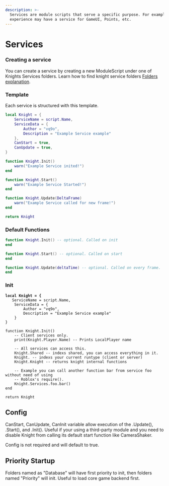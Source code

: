 ```yaml
---
description: >-
  Services are module scripts that serve a specific purpose. For example a
  experience may have a service for GameUI, Points, etc.
---
```


# Services

### Creating a service <a href="#creating-a-service" id="creating-a-service"></a>

You can create a service by creating a new ModuleScript under one of Knights Services folders. Learn how to find knight service folders [Folders explanation](https://app.gitbook.com/s/ZVYkqtpa3etiCJsYeGLR/\~/changes/YBDQiMUocThlJ09JRJ9Z/knight/folders-explanation).

### Template <a href="#template" id="template"></a>

Each service is structured with this template.

```lua
local Knight = {
	ServiceName = script.Name,
	ServiceData = {
		Author = "vq9o",
		Description = "Example Service example"
	},
	CanStart = true,
	CanUpdate = true,
}

function Knight.Init()
	warn("Example Service inited!")
end

function Knight.Start()
	warn("Example Service Started!")
end

function Knight.Update(DeltaFrame)
	warn("Example Service called for new frame!")
end

return Knight
```

### Default Functions <a href="#default-functions" id="default-functions"></a>

```lua
function Knight.Init() -- optional. Called on init
end
```

```lua
function Knight.Start() -- optional. Called on start
end
```

```lua
function Knight.Update(deltaTime) -- optional. Called on every frame.
end
```

### Init <a href="#init" id="init"></a>

<pre class="language-lua"><code class="lang-lua"><strong>local Knight = {
</strong>	ServiceName = script.Name,
	ServiceData = {
		Author = "vq9o",
		Description = "Example Service example"
	}
}

function Knight.Init()
	-- Client services only.
	print(Knight.Player.Name) -- Prints LocalPlayer name
	
	-- All services can access this.
	Knight.Shared -- indexs shared, you can access everything in it.
	Knight. -- indexs your current runtype (client or server)
	Knight.Knight -- returns knight internal functions
	
	-- Example you can call another function bar from service foo without need of using
	-- Roblox's require().
	Knight.Services.foo.bar()
end

return Knight
</code></pre>

## Config

CanStart, CanUpdate, CanInit variable allow execution of the .Update(), .Start(), and .Init(). Useful if your using a third-party module and you need to disable Knight from calling its default start function like CameraShaker.

Config is not required and will default to true.

## Priority Startup

Folders named as "Database" will have first priority to init, then folders named "Priority" will init. Useful to load core game backend first.
